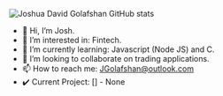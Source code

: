 ![Joshua David Golafshan GitHub stats](https://github-readme-stats.vercel.app/api?username=JGolafshan&show_icons=true&theme=radical&count_private=true)
- 👋 Hi, I’m Josh.
- 👀 I’m interested in: Fintech.
- 🌱 I’m currently learning: Javascript (Node JS) and C.
- 💞️ I’m looking to collaborate on trading applications.
- 📫 How to reach me: JGolafshan@outlook.com
-  ✔️ Current Project: [] - None 

<!---
JGolafshan/JGolafshan is a ✨ special ✨ repository because its `README.md` (this file) appears on your GitHub profile.
You can click the Preview link to take a look at your changes.
--->
